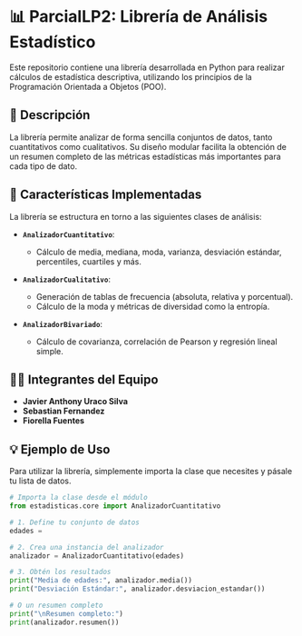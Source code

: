 # 📊 ParcialLP2: Librería de Análisis Estadístico

Este repositorio contiene una librería desarrollada en Python para realizar cálculos de estadística descriptiva, utilizando los principios de la Programación Orientada a Objetos (POO).

## 📝 Descripción

La librería permite analizar de forma sencilla conjuntos de datos, tanto cuantitativos como cualitativos. Su diseño modular facilita la obtención de un resumen completo de las métricas estadísticas más importantes para cada tipo de dato.

## 🚀 Características Implementadas

La librería se estructura en torno a las siguientes clases de análisis:

- **`AnalizadorCuantitativo`**:
  - Cálculo de media, mediana, moda, varianza, desviación estándar, percentiles, cuartiles y más.

- **`AnalizadorCualitativo`**:
  - Generación de tablas de frecuencia (absoluta, relativa y porcentual).
  - Cálculo de la moda y métricas de diversidad como la entropía.

- **`AnalizadorBivariado`**:
  - Cálculo de covarianza, correlación de Pearson y regresión lineal simple.

## 🧑‍💻 Integrantes del Equipo

- **Javier Anthony Uraco Silva**
- **Sebastian Fernandez**
- **Fiorella Fuentes**

## 💡 Ejemplo de Uso

Para utilizar la librería, simplemente importa la clase que necesites y pásale tu lista de datos.

```python
# Importa la clase desde el módulo
from estadisticas.core import AnalizadorCuantitativo

# 1. Define tu conjunto de datos
edades =

# 2. Crea una instancia del analizador
analizador = AnalizadorCuantitativo(edades)

# 3. Obtén los resultados
print("Media de edades:", analizador.media())
print("Desviación Estándar:", analizador.desviacion_estandar())

# O un resumen completo
print("\nResumen completo:")
print(analizador.resumen())